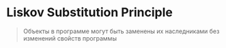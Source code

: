 Liskov Substitution Principle
===

> Объекты в программе могут быть заменены их наследниками без изменений свойств программы